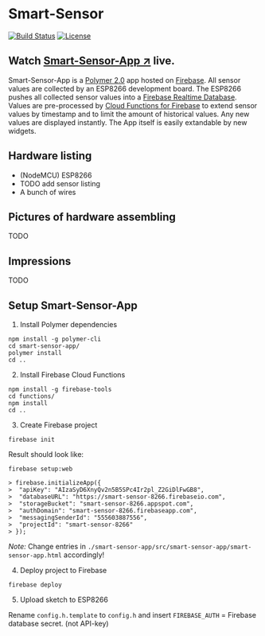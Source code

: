 # Smart-Sensor

[![Build Status](https://travis-ci.org/hunsalz/smart-sensor.svg?branch=master)](https://travis-ci.org/hunsalz/smart-sensor)
[![License](https://img.shields.io/badge/license-MIT%20License-blue.svg)](http://doge.mit-license.org)

## Watch [Smart-Sensor-App ↗](https://smart-sensor-8266.firebaseapp.com/) live.

Smart-Sensor-App is a [Polymer 2.0](https://www.polymer-project.org/2.0/) app hosted on [Firebase](https://firebase.google.com). All sensor values are collected by an ESP8266 development board. The ESP8266 pushes all collected sensor values into a [Firebase Realtime Database](https://firebase.google.com/docs/database/). Values are pre-processed by [Cloud Functions for Firebase](https://firebase.google.com/docs/functions/) to extend sensor values by timestamp and to limit the amount of historical values. Any new values are displayed instantly. The App itself is easily extandable by new widgets.

## Hardware listing

* (NodeMCU) ESP8266
* TODO add sensor listing
* A bunch of wires

## Pictures of hardware assembling

TODO

## Impressions

TODO 

## Setup Smart-Sensor-App

1. Install Polymer dependencies
```
npm install -g polymer-cli
cd smart-sensor-app/
polymer install
cd ..
```

2. Install Firebase Cloud Functions
```
npm install -g firebase-tools
cd functions/
npm install
cd ..
```

3. Create Firebase project

```
firebase init
```

Result should look like:
```
firebase setup:web

> firebase.initializeApp({
>  "apiKey": "AIzaSyD6XnyQv2n5B5SPc4Ir2pl_Z2GiDlFwGB8",
>  "databaseURL": "https://smart-sensor-8266.firebaseio.com",
>  "storageBucket": "smart-sensor-8266.appspot.com",
>  "authDomain": "smart-sensor-8266.firebaseapp.com",
>  "messagingSenderId": "555603887556",
>  "projectId": "smart-sensor-8266"
> });
```

*Note:* Change entries in `./smart-sensor-app/src/smart-sensor-app/smart-sensor-app.html` accordingly!

4. Deploy project to Firebase 

```
firebase deploy
```

5. Upload sketch to ESP8266

Rename `config.h.template` to `config.h` and insert `FIREBASE_AUTH` = Firebase database secret. (not API-key)